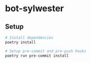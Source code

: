 # bot-sylwester

## Setup
```sh
# Install dependencies
poetry install

# Setup pre-commit and pre-push hooks
poetry run pre-commit install
```
